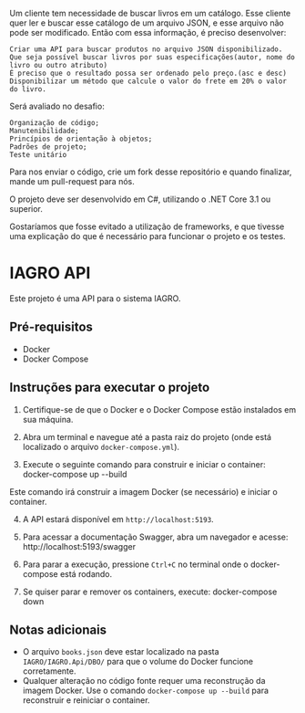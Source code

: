 Um cliente tem necessidade de buscar livros em um catálogo. Esse cliente quer ler e buscar esse catálogo de um arquivo JSON, e esse arquivo não pode ser modificado. Então com essa informação, é preciso desenvolver:

    Criar uma API para buscar produtos no arquivo JSON disponibilizado.
    Que seja possível buscar livros por suas especificações(autor, nome do livro ou outro atributo)
    É preciso que o resultado possa ser ordenado pelo preço.(asc e desc)
    Disponibilizar um método que calcule o valor do frete em 20% o valor do livro.

Será avaliado no desafio:

    Organização de código;
    Manutenibilidade;
    Princípios de orientação à objetos;
    Padrões de projeto;
    Teste unitário

Para nos enviar o código, crie um fork desse repositório e quando finalizar, mande um pull-request para nós.

O projeto deve ser desenvolvido em C#, utilizando o .NET Core 3.1 ou superior.

Gostaríamos que fosse evitado a utilização de frameworks, e que tivesse uma explicação do que é necessário para funcionar o projeto e os testes.
# IAGRO API

Este projeto é uma API para o sistema IAGRO.

## Pré-requisitos

- Docker
- Docker Compose

## Instruções para executar o projeto

1. Certifique-se de que o Docker e o Docker Compose estão instalados em sua máquina.

2. Abra um terminal e navegue até a pasta raiz do projeto (onde está localizado o arquivo `docker-compose.yml`).

3. Execute o seguinte comando para construir e iniciar o container: docker-compose up --build


Este comando irá construir a imagem Docker (se necessário) e iniciar o container.

4. A API estará disponível em `http://localhost:5193`.

5. Para acessar a documentação Swagger, abra um navegador e acesse: http://localhost:5193/swagger

6. Para parar a execução, pressione `Ctrl+C` no terminal onde o docker-compose está rodando.

7. Se quiser parar e remover os containers, execute: docker-compose down

## Notas adicionais

- O arquivo `books.json` deve estar localizado na pasta `IAGRO/IAGRO.Api/DBO/` para que o volume do Docker funcione corretamente.
- Qualquer alteração no código fonte requer uma reconstrução da imagem Docker. Use o comando `docker-compose up --build` para reconstruir e reiniciar o container.